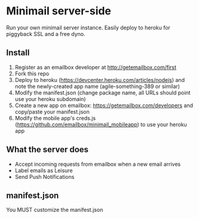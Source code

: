 
# Minimail server-side  
Run your own minimail server instance. Easily deploy to heroku for piggyback SSL and a free dyno. 

## Install  
1. Register as an emailbox developer at http://getemailbox.com/first
1. Fork this repo
1. Deploy to heroku (https://devcenter.heroku.com/articles/nodejs) and note the newly-created app name (agile-something-389 or similar)
1. Modify the manifest.json (change package name, all URLs should point use your heroku subdomain)
1. Create a new app on emailbox: https://getemailbox.com/developers and copy/paste your manifest.json
1. Modify the mobile app's creds.js (https://github.com/emailbox/minimail_mobileapp) to use your heroku app

## What the server does 
- Accept incoming requests from emailbox when a new email arrives
- Label emails as Leisure
- Send Push Notifications

## manifest.json  
You MUST customize the manifest.json

